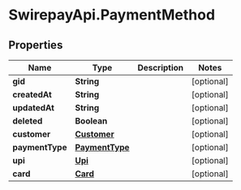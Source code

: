 # SwirepayApi.PaymentMethod

## Properties

Name | Type | Description | Notes
------------ | ------------- | ------------- | -------------
**gid** | **String** |  | [optional] 
**createdAt** | **String** |  | [optional] 
**updatedAt** | **String** |  | [optional] 
**deleted** | **Boolean** |  | [optional] 
**customer** | [**Customer**](Customer.md) |  | [optional] 
**paymentType** | [**PaymentType**](PaymentType.md) |  | [optional] 
**upi** | [**Upi**](Upi.md) |  | [optional] 
**card** | [**Card**](Card.md) |  | [optional] 


